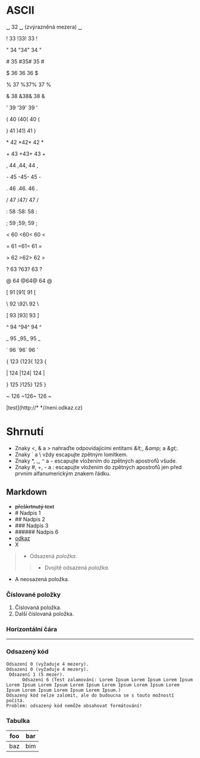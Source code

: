 # ASCII

␣ 32 ␣ (zvýrazněná mezera) ␣

! 33 !33! 33 !

" 34 "34" 34 "

\# 35 #35# 35 #

$ 36 $36$ 36 $

% 37 %37% 37 %

&amp; 38 &amp;38&amp; 38 &amp;

' 39 '39' 39 '

( 40 (40( 40 (

) 41 )41) 41 )

\* 42 \*42\* 42 \*

\+ 43 +43+ 43 +

, 44 ,44, 44 ,

\- 45 -45- 45 -

. 46 .46. 46 .

/ 47 /47/ 47 /

\: 58 :58: 58 :

; 59 ;59; 59 ;

&lt; 60 &lt;60&lt; 60 &lt;

= 61 =61= 61 =

&gt; 62 &gt;62&gt; 62 &gt;

? 63 ?63? 63 ?

@ 64 @64@ 64 @

[ 91 [91[ 91 [

\\ 92 \\92\\ 92 \\

] 93 ]93] 93 ]

^ 94 \^94^ 94 ^

_ 95 \_95_ 95 _

\` 96 \`96\` 96 \`

{ 123 {123{ 123 {

\| 124 \|124\| 124 \|

} 125 }125} 125 }

~ 126 \~126~ 126 ~

\[test](http://* *//neni.odkaz.cz)

# Shrnutí
* Znaky &lt;, &amp; a &gt; nahraďte odpovídajícími entitami *&amp;lt;*, *&amp;amp;* a *&amp;gt;*.
* Znaky \` a \\ vždy escapujte zpětným lomítkem.
* Znaky \*, \_, `^` a `~` escapujte vložením do zpětných apostrofů všude.
* Znaky #, +, - a : escapujte vložením do zpětných apostrofů jen před prvním alfanumerickým znakem řádku.

## Markdown
* ~~přeškrtnutý text~~
* \# Nadpis 1
* \## Nadpis 2
* \### Nadpis 3
* \###### Nadpis 6
* [odkaz](http://www.adresa.cz)
* X
> * Odsazená *položka*.
>> * Dvojitě odsazená *položka*.
* A neosazená položka.

### Číslované položky
1. Číslovaná položka.
1. Další číslovaná položka.


### Horizontální čára
***

### Odsazený kód
    Odsazení 0 (vyžaduje 4 mezery).
    Odsazení 0 (vyžaduje 4 mezery).
     Odsazení 1 (5 mezer).
          Odsazení 6 (Test zalamování: Lorem Ipsum Lorem Ipsum Lorem Ipsum Lorem Ipsum Lorem Ipsum Lorem Ipsum Lorem Ipsum Lorem Ipsum Lorem Ipsum Lorem Ipsum Lorem Ipsum Lorem Ipsum.)
    Odsazený kód nelze zalomit, ale do budoucna se s touto možností počítá.
    Problém: odsazený kód nemůže obsahovat formátování!

### Tabulka

| foo | bar |
| --- | --- |
| baz | bim |
